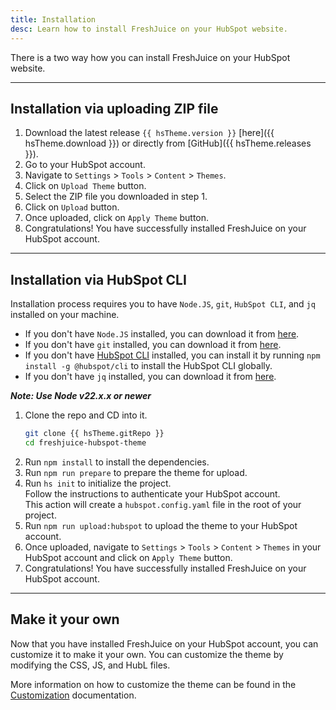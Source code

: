 ```yaml
---
title: Installation
desc: Learn how to install FreshJuice on your HubSpot website.
---
```


There is a two way how you can install FreshJuice on your HubSpot website.

---

## Installation via uploading ZIP file

1. Download the latest release `{{ hsTheme.version }}` [here]({{ hsTheme.download }}) or directly from [GitHub]({{ hsTheme.releases }}).
2. Go to your HubSpot account.
3. Navigate to `Settings` > `Tools` > `Content` > `Themes`.
4. Click on `Upload Theme` button.
5. Select the ZIP file you downloaded in step 1.
6. Click on `Upload` button.
7. Once uploaded, click on `Apply Theme` button.
8. Congratulations! You have successfully installed FreshJuice on your HubSpot account.

---

## Installation via HubSpot CLI

Installation process requires you to have `Node.JS`, `git`, `HubSpot CLI`, and `jq` installed on your machine.

- If you don't have `Node.JS` installed, you can download it from [here](https://nodejs.org/).
- If you don't have `git` installed, you can download it from [here](https://git-scm.com/).
- If you don't have [HubSpot CLI](https://developers.hubspot.com/docs/cms/developer-reference/local-development-cli) installed, you can install it by running `npm install -g @hubspot/cli` to install the HubSpot CLI globally.
- If you don't have `jq` installed, you can download it from [here](https://stedolan.github.io/jq/).

**_Note: Use Node v22.x.x or newer_**

1. Clone the repo and CD into it.
   ```bash
   git clone {{ hsTheme.gitRepo }}
   cd freshjuice-hubspot-theme
   ```
2. Run `npm install` to install the dependencies.
3. Run `npm run prepare` to prepare the theme for upload.
4. Run `hs init` to initialize the project. \
   Follow the instructions to authenticate your HubSpot account. \
   This action will create a `hubspot.config.yaml` file in the root of your project.
5. Run `npm run upload:hubspot` to upload the theme to your HubSpot account.
6. Once uploaded, navigate to `Settings` > `Tools` > `Content` > `Themes` in your HubSpot account and click on `Apply Theme` button.
7. Congratulations! You have successfully installed FreshJuice on your HubSpot account.

---

## Make it your own

Now that you have installed FreshJuice on your HubSpot account, you can customize it to make it your own. You can customize the theme by modifying the CSS, JS, and HubL files.

More information on how to customize the theme can be found in the [Customization](/developer-edition/docs/customization/) documentation.
